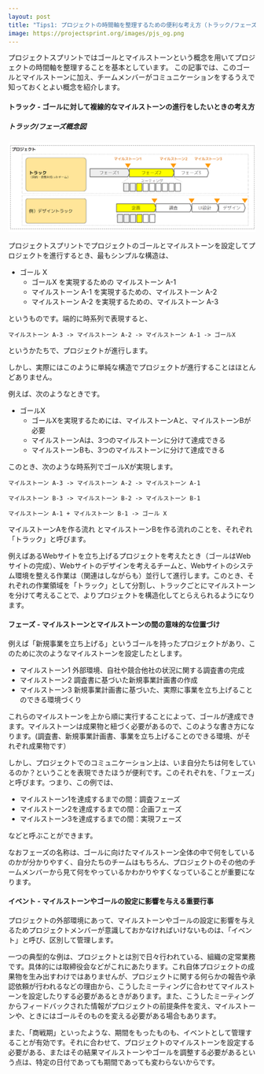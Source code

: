 ```yaml
---
layout: post
title: "Tips1: プロジェクトの時間軸を整理するための便利な考え方（トラック/フェーズ/イベント)"
image: https://projectsprint.org/images/pjs_og.png
---
```


プロジェクトスプリントではゴールとマイルストーンという概念を用いてプロジェクトの時間軸を整理することを基本としています。
この記事では、このゴールとマイルストーンに加え、チームメンバーがコミュニケーションをするうえで知っておくとよい概念を紹介します。

#### トラック - ゴールに対して複線的なマイルストーンの進行をしたいときの考え方

##### トラック/フェーズ概念図
![トラック概念図](/ja/images/track.png)

プロジェクトスプリントでプロジェクトのゴールとマイルストーンを設定してプロジェクトを進行するとき、最もシンプルな構造は、

- ゴール X
  - ゴールX を実現するための マイルストーン A-1
  - マイルストーン A-1 を実現するための、マイルストーン A-2
  - マイルストーン A-2 を実現するための、マイルストーン A-3

というものです。端的に時系列で表現すると、

`マイルストーン A-3 -> マイルストーン A-2 -> マイルストーン A-1 -> ゴールX`

というかたちで、プロジェクトが進行します。

しかし、実際にはこのように単純な構造でプロジェクトが進行することはほとんどありません。

例えば、次のようなときです。

- ゴールX
  - ゴールXを実現するためには、マイルストーンAと、マイルストーンBが必要
  - マイルストーンAは、3つのマイルストーンに分けて達成できる
  - マイルストーンBも、3つのマイルストーンに分けて達成できる

このとき、次のような時系列でゴールXが実現します。

`マイルストーン A-3 -> マイルストーン A-2 -> マイルストーン A-1`

`マイルストーン B-3 -> マイルストーン B-2 -> マイルストーン B-1`

`マイルストーン A-1 + マイルストーン B-1 -> ゴール X`

マイルストーンAを作る流れ とマイルストーンBを作る流れのことを、それぞれ「トラック」と呼びます。

例えばあるWebサイトを立ち上げるプロジェクトを考えたとき（ゴールはWebサイトの完成）、Webサイトのデザインを考えるチームと、Webサイトのシステム環境を整える作業は（関連はしながらも）並行して進行します。このとき、それぞれの作業領域を「トラック」として分割し、トラックごとにマイルストーンを分けて考えることで、よりプロジェクトを構造化してとらえられるようになります。

#### フェーズ - マイルストーンとマイルストーンの間の意味的な位置づけ

例えば「新規事業を立ち上げる」というゴールを持ったプロジェクトがあり、このために次のようなマイルストーンを設定したとします。

- マイルストーン1  外部環境、自社や競合他社の状況に関する調査書の完成
- マイルストーン2  調査書に基づいた新規事業計画書の作成
- マイルストーン3  新規事業計画書に基づいた、実際に事業を立ち上げることのできる環境づくり

これらのマイルストーンを上から順に実行することによって、ゴールが達成できます。マイルストーンは成果物と紐づく必要があるので、このような書き方になります。(調査書、新規事業計画書、事業を立ち上げることのできる環境、がそれぞれ成果物です）

しかし、プロジェクトでのコミュニケーション上は、いま自分たちは何をしているのか？ということを表現できたほうが便利です。このそれぞれを、「フェーズ」と呼びます。つまり、この例では、

- マイルストーン1を達成するまでの間：調査フェーズ
- マイルストーン2を達成するまでの間：企画フェーズ
- マイルストーン3を達成するまでの間：実現フェーズ

などと呼ぶことができます。

なおフェーズの名称は、ゴールに向けたマイルストーン全体の中で何をしているのかが分かりやすく、自分たちのチームはもちろん、プロジェクトのその他のチームメンバーから見て何をやっているかわかりやすくなっていることが重要になります。

#### イベント - マイルストーンやゴールの設定に影響を与える重要行事

プロジェクトの外部環境にあって、マイルストーンやゴールの設定に影響を与えるためプロジェクトメンバーが意識しておかなければいけないものは、「イベント」と呼び、区別して管理します。

一つの典型的な例は、プロジェクトとは別で日々行われている、組織の定常業務です。具体的には取締役会などがこれにあたります。これ自体プロジェクトの成果物を生み出すわけではありませんが、プロジェクトに関する何らかの報告や承認依頼が行われるなどの理由から、こうしたミーティングに合わせてマイルストーンを設定したりする必要があるときがあります。また、こうしたミーティングからフィードバックされた情報がプロジェクトの前提条件を変え、マイルストーンや、ときにはゴールそのものを変える必要がある場合もあります。

また、「商戦期」といったような、期間をもったものも、イベントとして管理することが有効です。それに合わせて、プロジェクトのマイルストーンを設定する必要がある、またはその結果マイルストーンやゴールを調整する必要があるという点は、特定の日付であっても期間であっても変わらないからです。
